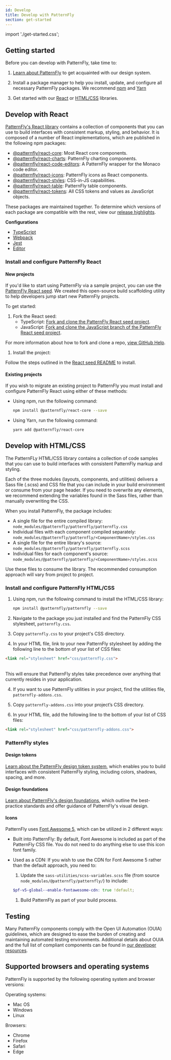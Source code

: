 ```yaml
---
id: Develop
title: Develop with PatternFly
section: get-started
---
```

import './get-started.css';

## Getting started 

Before you can develop with PatternFly, take time to:

1. [Learn about PatternFly](/get-started/about) to get acquainted with our design system.

1. Install a package manager to help you install, update, and configure all necessary PatternFly packages. We recommend [npm](https://nodejs.org/en/download) and [Yarn](https://yarnpkg.com/en/docs/getting-started)

1. Get started with our [React](#react) or [HTML/CSS](#htmlcss) libraries.

## Develop with React

[PatternFly's React library](https://github.com/patternfly/patternfly-react) contains a collection of components that you can use to build interfaces with consistent markup, styling, and behavior. It is composed of a number of React implementations, which are published in the following npm packages:

* [@patternfly/react-core](https://www.npmjs.com/package/@patternfly/react-core): Most React core components.
* [@patternfly/react-charts](https://www.npmjs.com/package/@patternfly/react-charts): PatternFly charting components.
* [@patternfly/react-code-editors](https://www.npmjs.com/package/@patternfly/react-code-editors): A PatternFly wrapper for the Monaco code editor.
* [@patternfly/react-icons](https://www.npmjs.com/package/@patternfly/react-icons): PatternFly icons as React components.
* [@patternfly/react-styles](https://www.npmjs.com/package/@patternfly/react-styles): CSS-in-JS capabilities. 
* [@patternfly/react-table](https://www.npmjs.com/package/@patternfly/react-table): PatternFly table components.
* [@patternfly/react-tokens](https://www.npmjs.com/package/@patternfly/react-tokens): All CSS tokens and values as JavaScript objects.

These packages are maintained together. To determine which versions of each package are compatible with the rest, view our [release highlights](https://www.patternfly.org/get-started/release-highlights).

**Configurations**
* [TypeScript](https://github.com/patternfly/patternfly-react-seed/blob/master/tsconfig.json)
* [Webpack](https://github.com/patternfly/patternfly-react-seed/blob/master/webpack.common.js)
* [Jest](https://github.com/patternfly/patternfly-react-seed/blob/master/jest.config.js)
* [Editor](https://github.com/patternfly/patternfly-react-seed/blob/master/.editorconfig)

### Install and configure PatternFly React

#### New projects

If you'd like to start using PatternFly via a sample project, you can use the [PatternFly React seed](https://github.com/patternfly/patternfly-react-seed). We created this open-source build scaffolding utility to help developers jump start new PatternFly projects.

To get started:

1. Fork the React seed:
    - TypeScript: [Fork and clone the PatternFly React seed project](https://github.com/patternfly/patternfly-react-seed).
    - JavaScript: [Fork and clone the JavaScript branch of the PatternFly React seed project](https://github.com/patternfly/patternfly-react-seed/tree/javascript).

  For more information about how to fork and clone a repo, [view GitHub Help](https://help.github.com/articles/fork-a-repo/).

1. Install the project:

  Follow the steps outlined in the [React seed README](https://github.com/patternfly/patternfly-react-seed#quick-start) to install.

#### Existing projects

If you wish to migrate an existing project to PatternFly you must install and configure PatternFly React using either of these methods:

* Using npm, run the following command:
    ```sh
    npm install @patternfly/react-core --save
    ```

* Using Yarn, run the following command:
    ```sh
    yarn add @patternfly/react-core
    ```

## Develop with HTML/CSS 

The PatternFLy HTML/CSS library contains a collection of code samples that you can use to build interfaces with consistent PatternFly markup and styling.

Each of the three modules (layouts, components, and utilities) delivers a Sass file (.scss) and CSS file that you can include in your build environment or consume from your page header. If you need to overwrite any elements, we recommend extending the variables found in the Sass files, rather than manually overwriting the CSS.

When you install PatternFly, the package includes:

  * A single file for the entire compiled library: ```node_modules/@patternfly/patternfly/patternfly.css```
  * Individual files with each component compiled separately: ```node_modules/@patternfly/patternfly/<ComponentName>/styles.css```
  * A single file for the entire library's source: ```node_modules/@patternfly/patternfly/patternfly.scss```
  * Individual files for each component's source: ```node_modules/@patternfly/patternfly/<ComponentName>/styles.scss```

Use these files to consume the library. The recommended consumption approach will vary from project to project.

### Install and configure PatternFly HTML/CSS

1. Using npm, run the following command to install the HTML/CSS library:
    
    ```sh
    npm install @patternfly/patternfly --save
    ```

1. Navigate to the package you just installed and find the PatternFly CSS stylesheet, ```patternfly.css```.

1. Copy ```patternfly.css``` to your project's CSS directory.

1. In your HTML file, link to your new PatternFly stylesheet by adding the following line to the bottom of your list of CSS files:

  ```html noLive
  <link rel="stylesheet" href="css/patternfly.css">
  ```
  <br />
  This will ensure that PatternFly styles take precedence over anything that currently resides in your application.

4. If you want to use PatternFly utilities in your project, find the utilities file,  ```patternfly-addons.css```.

5. Copy ```patternfly-addons.css``` into your project’s CSS directory.

6. In your HTML file, add the following line to the bottom of your list of CSS files:

  ```html noLive
  <link rel="stylesheet" href="css/patternfly-addons.css">
  ```

### PatternFly styles

#### Design tokens

[Learn about the PatternFly design token system](/tokens/about-tokens), which enables you to build interfaces with consistent PatternFly styling, including colors, shadows, spacing, and more.

#### Design foundations 

[Learn about PatternFly's design foundations](/design-foundations/about-design-foundations), which outline the best-practice standards and offer guidance of PatternFly's visual design.

#### Icons

PatternFly uses [Font Awesome 5](https://fontawesome.com/), which can be utilized in 2 different ways:

  * Built into PatternFly: By default, Font Awesome is included as part of the PatternFly CSS file. You do not need to do anything else to use this icon font family.

  * Used as a CDN: If you wish to use the CDN for Font Awesome 5 rather than the default approach, you need to: 
    1. Update the ```sass-utilities/scss-variables.scss``` file (from source ```node_modules/@patternfly/patternfly/```) to include:

      ```scss
      $pf-v5-global--enable-fontawesome-cdn: true !default;
      ```

    1. Build PatternFly as part of your build process. 

## Testing

Many PatternFly components comply with the Open UI Automation (OUIA) guidelines, which are designed to ease the burden of creating and maintaining automated testing environments.  Additional details about OUIA and the full list of compliant components can be found in [our developer resources](/developer-resources/open-ui-automation).

## Supported browsers and operating systems

PatternFly is supported by the following operating system and browser versions: 

Operating systems: 
- Mac OS
- Windows 
- Linux

Browsers: 
- Chrome
- Firefox
- Safari
- Edge